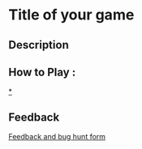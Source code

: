 # Title of your game

## Description

## How to Play :
[*](my_game.exe)
## Feedback
[Feedback and bug hunt form](https://docs.google.com/forms/d/e/1FAIpQLScXWzRv37zJlOpgOQXB7kfatJ-dzYYGlF8P28CB3bC42pJdgA/viewform?usp=sf_link)
